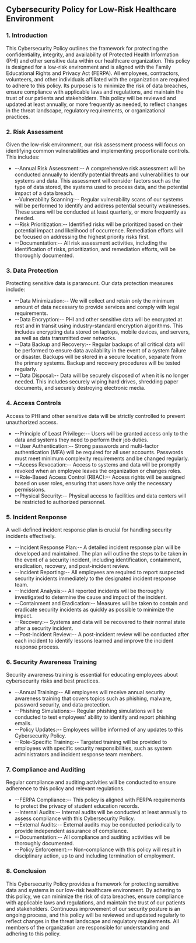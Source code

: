 ## Cybersecurity Policy for Low-Risk Healthcare Environment

### 1. Introduction

This Cybersecurity Policy outlines the framework for protecting the confidentiality, integrity, and availability of Protected Health Information (PHI) and other sensitive data within our healthcare organization. This policy is designed for a low-risk environment and is aligned with the Family Educational Rights and Privacy Act (FERPA). All employees, contractors, volunteers, and other individuals affiliated with the organization are required to adhere to this policy. Its purpose is to minimize the risk of data breaches, ensure compliance with applicable laws and regulations, and maintain the trust of our patients and stakeholders. This policy will be reviewed and updated at least annually, or more frequently as needed, to reflect changes in the threat landscape, regulatory requirements, or organizational practices.

### 2. Risk Assessment

Given the low-risk environment, our risk assessment process will focus on identifying common vulnerabilities and implementing proportionate controls. This includes:

-   --Annual Risk Assessment:-- A comprehensive risk assessment will be conducted annually to identify potential threats and vulnerabilities to our systems and data. This assessment will consider factors such as the type of data stored, the systems used to process data, and the potential impact of a data breach.
-   --Vulnerability Scanning:-- Regular vulnerability scans of our systems will be performed to identify and address potential security weaknesses. These scans will be conducted at least quarterly, or more frequently as needed.
-   --Risk Prioritization:-- Identified risks will be prioritized based on their potential impact and likelihood of occurrence. Remediation efforts will be focused on addressing the highest priority risks first.
-   --Documentation:-- All risk assessment activities, including the identification of risks, prioritization, and remediation efforts, will be thoroughly documented.

### 3. Data Protection

Protecting sensitive data is paramount. Our data protection measures include:

-   --Data Minimization:-- We will collect and retain only the minimum amount of data necessary to provide services and comply with legal requirements.
-   --Data Encryption:-- PHI and other sensitive data will be encrypted at rest and in transit using industry-standard encryption algorithms. This includes encrypting data stored on laptops, mobile devices, and servers, as well as data transmitted over networks.
-   --Data Backup and Recovery:-- Regular backups of all critical data will be performed to ensure data availability in the event of a system failure or disaster. Backups will be stored in a secure location, separate from the primary systems. Backup and recovery procedures will be tested regularly.
-   --Data Disposal:-- Data will be securely disposed of when it is no longer needed. This includes securely wiping hard drives, shredding paper documents, and securely destroying electronic media.

### 4. Access Controls

Access to PHI and other sensitive data will be strictly controlled to prevent unauthorized access.

-   --Principle of Least Privilege:-- Users will be granted access only to the data and systems they need to perform their job duties.
-   --User Authentication:-- Strong passwords and multi-factor authentication (MFA) will be required for all user accounts. Passwords must meet minimum complexity requirements and be changed regularly.
-   --Access Revocation:-- Access to systems and data will be promptly revoked when an employee leaves the organization or changes roles.
-   --Role-Based Access Control (RBAC):-- Access rights will be assigned based on user roles, ensuring that users have only the necessary permissions.
-   --Physical Security:-- Physical access to facilities and data centers will be restricted to authorized personnel.

### 5. Incident Response

A well-defined incident response plan is crucial for handling security incidents effectively.

-   --Incident Response Plan:-- A detailed incident response plan will be developed and maintained. The plan will outline the steps to be taken in the event of a security incident, including identification, containment, eradication, recovery, and post-incident review.
-   --Incident Reporting:-- All employees are required to report suspected security incidents immediately to the designated incident response team.
-   --Incident Analysis:-- All reported incidents will be thoroughly investigated to determine the cause and impact of the incident.
-   --Containment and Eradication:-- Measures will be taken to contain and eradicate security incidents as quickly as possible to minimize the impact.
-   --Recovery:-- Systems and data will be recovered to their normal state after a security incident.
-   --Post-Incident Review:-- A post-incident review will be conducted after each incident to identify lessons learned and improve the incident response process.

### 6. Security Awareness Training

Security awareness training is essential for educating employees about cybersecurity risks and best practices.

-   --Annual Training:-- All employees will receive annual security awareness training that covers topics such as phishing, malware, password security, and data protection.
-   --Phishing Simulations:-- Regular phishing simulations will be conducted to test employees' ability to identify and report phishing emails.
-   --Policy Updates:-- Employees will be informed of any updates to this Cybersecurity Policy.
-   --Role-Specific Training:-- Targeted training will be provided to employees with specific security responsibilities, such as system administrators and incident response team members.

### 7. Compliance and Auditing

Regular compliance and auditing activities will be conducted to ensure adherence to this policy and relevant regulations.

-   --FERPA Compliance:-- This policy is aligned with FERPA requirements to protect the privacy of student education records.
-   --Internal Audits:-- Internal audits will be conducted at least annually to assess compliance with this Cybersecurity Policy.
-   --External Audits:-- External audits may be conducted periodically to provide independent assurance of compliance.
-   --Documentation:-- All compliance and auditing activities will be thoroughly documented.
-   --Policy Enforcement:-- Non-compliance with this policy will result in disciplinary action, up to and including termination of employment.

### 8. Conclusion

This Cybersecurity Policy provides a framework for protecting sensitive data and systems in our low-risk healthcare environment. By adhering to this policy, we can minimize the risk of data breaches, ensure compliance with applicable laws and regulations, and maintain the trust of our patients and stakeholders. Continuous improvement of our security posture is an ongoing process, and this policy will be reviewed and updated regularly to reflect changes in the threat landscape and regulatory requirements. All members of the organization are responsible for understanding and adhering to this policy.
